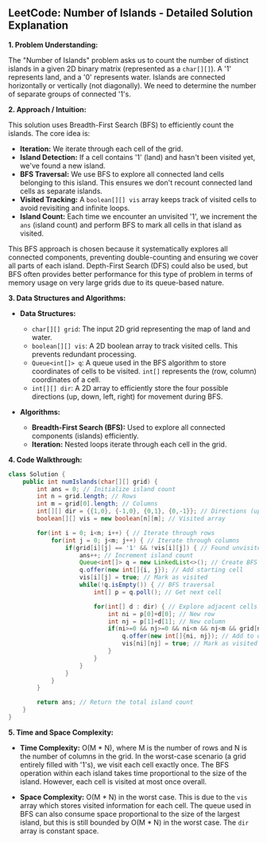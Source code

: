 ## LeetCode: Number of Islands - Detailed Solution Explanation

**1. Problem Understanding:**

The "Number of Islands" problem asks us to count the number of distinct islands in a given 2D binary matrix (represented as a `char[][]`).  A '1' represents land, and a '0' represents water.  Islands are connected horizontally or vertically (not diagonally).  We need to determine the number of separate groups of connected '1's.


**2. Approach / Intuition:**

This solution uses Breadth-First Search (BFS) to efficiently count the islands.  The core idea is:

* **Iteration:** We iterate through each cell of the grid.
* **Island Detection:** If a cell contains '1' (land) and hasn't been visited yet, we've found a new island.
* **BFS Traversal:**  We use BFS to explore all connected land cells belonging to this island.  This ensures we don't recount connected land cells as separate islands.
* **Visited Tracking:** A `boolean[][] vis` array keeps track of visited cells to avoid revisiting and infinite loops.
* **Island Count:** Each time we encounter an unvisited '1', we increment the `ans` (island count) and perform BFS to mark all cells in that island as visited.

This BFS approach is chosen because it systematically explores all connected components, preventing double-counting and ensuring we cover all parts of each island.  Depth-First Search (DFS) could also be used, but BFS often provides better performance for this type of problem in terms of memory usage on very large grids due to its queue-based nature.


**3. Data Structures and Algorithms:**

* **Data Structures:**
    * `char[][] grid`:  The input 2D grid representing the map of land and water.
    * `boolean[][] vis`: A 2D boolean array to track visited cells.  This prevents redundant processing.
    * `Queue<int[]> q`: A queue used in the BFS algorithm to store coordinates of cells to be visited.  `int[]` represents the (row, column) coordinates of a cell.
    * `int[][] dir`: A 2D array to efficiently store the four possible directions (up, down, left, right) for movement during BFS.

* **Algorithms:**
    * **Breadth-First Search (BFS):** Used to explore all connected components (islands) efficiently.
    * **Iteration:**  Nested loops iterate through each cell in the grid.


**4. Code Walkthrough:**

```java
class Solution {
    public int numIslands(char[][] grid) {
        int ans = 0; // Initialize island count
        int n = grid.length; // Rows
        int m = grid[0].length; // Columns
        int[][] dir = {{1,0}, {-1,0}, {0,1}, {0,-1}}; // Directions (up, down, left, right)
        boolean[][] vis = new boolean[n][m]; // Visited array

        for(int i = 0; i<n; i++) { // Iterate through rows
            for(int j = 0; j<m; j++) { // Iterate through columns
                if(grid[i][j] == '1' && !vis[i][j]) { // Found unvisited land
                    ans++; // Increment island count
                    Queue<int[]> q = new LinkedList<>(); // Create BFS queue
                    q.offer(new int[]{i, j}); // Add starting cell
                    vis[i][j] = true; // Mark as visited
                    while(!q.isEmpty()) { // BFS traversal
                        int[] p = q.poll(); // Get next cell

                        for(int[] d : dir) { // Explore adjacent cells
                            int ni = p[0]+d[0]; // New row
                            int nj = p[1]+d[1]; // New column
                            if(ni>=0 && nj>=0 && ni<n && nj<m && grid[ni][nj] == '1' && !vis[ni][nj]) { // Check bounds and if it's land and unvisited
                                q.offer(new int[]{ni, nj}); // Add to queue
                                vis[ni][nj] = true; // Mark as visited
                            }
                        }
                    }
                }
            }
        }

        return ans; // Return the total island count
    }
}
```


**5. Time and Space Complexity:**

* **Time Complexity:** O(M * N), where M is the number of rows and N is the number of columns in the grid.  In the worst-case scenario (a grid entirely filled with '1's), we visit each cell exactly once.  The BFS operation within each island takes time proportional to the size of the island. However, each cell is visited at most once overall.

* **Space Complexity:** O(M * N) in the worst case. This is due to the `vis` array which stores visited information for each cell.  The queue used in BFS can also consume space proportional to the size of the largest island, but this is still bounded by O(M * N) in the worst case.  The `dir` array is constant space.
